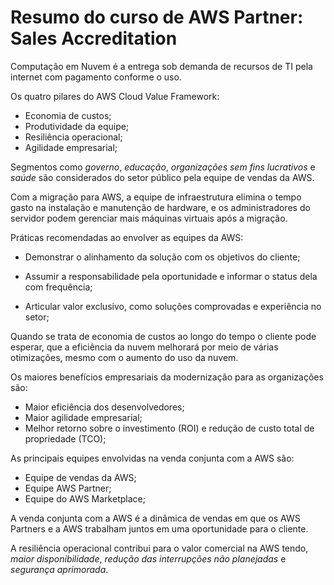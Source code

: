 # Resumo do curso de AWS Partner: Sales Accreditation

Computação em Nuvem é a entrega sob demanda de recursos de TI pela internet com pagamento conforme o uso.

Os quatro pilares do AWS Cloud Value Framework:
- Economia de custos;
- Produtividade da equipe;
- Resiliência operacional;
- Agilidade empresarial;

Segmentos como *governo*, *educação*, *organizações sem fins lucrativos* e *saúde* são considerados do setor público pela equipe de vendas da AWS.

Com a migração para AWS, a equipe de infraestrutura elimina o tempo gasto na instalação e manutenção de hardware, e os administradores do servidor podem gerenciar mais máquinas virtuais após a migração.

Práticas recomendadas ao envolver as equipes da AWS:

- Demonstrar o alinhamento da solução com os objetivos do cliente;

- Assumir a responsabilidade pela oportunidade e informar o status dela com frequência;

- Articular valor exclusivo, como soluções comprovadas e experiência no setor;

Quando se trata de economia de custos ao longo do tempo o cliente pode esperar, que a eficiência da nuvem melhorará por meio de várias otimizações, mesmo com o aumento do uso da nuvem.

Os maiores benefícios empresariais da modernização para as organizações são:

- Maior eficiência dos desenvolvedores;
- Maior agilidade empresarial;
- Melhor retorno sobre o investimento (ROI) e redução de custo total de propriedade (TCO);

As principais equipes envolvidas na venda conjunta com a AWS são:
- Equipe de vendas da AWS;
- Equipe AWS Partner;
- Equipe do AWS Marketplace;

A venda conjunta com a AWS é a dinâmica de vendas em que os AWS Partners e a AWS trabalham juntos em uma oportunidade para o cliente.

A resiliência operacional contribui para o valor comercial na AWS tendo, *maior disponibilidade*, *redução das interrupções não planejadas* e *segurança aprimorada*.
